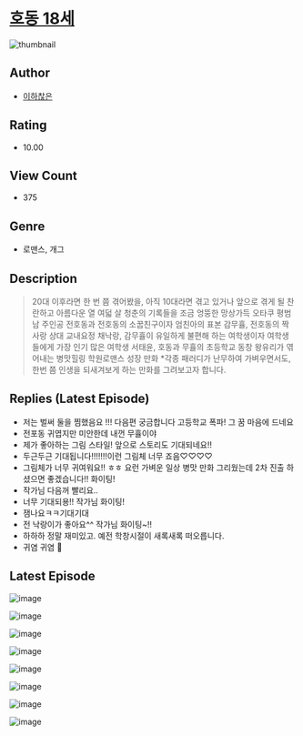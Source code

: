 # [호동 18세](https://comic.naver.com/bestChallenge/list?titleId=810405)
![thumbnail](https://image-comic.pstatic.net/user_contents_data/challenge_comic/2023/05/23/366866/upload_3630853714601009506_480x623.jpeg)

## Author
- [이하찮은](https://comic.naver.com/artistTitle?id=366866)

## Rating
- 10.00

## View Count
- 375

## Genre
- 로맨스, 개그

## Description
> 20대 이후라면 한 번 쯤 겪어봤을, 아직 10대라면 겪고 있거나 앞으로 겪게 될 찬란하고 아름다운 열 여덟 살 청춘의 기록들을 조금 엉뚱한 망상가득 오타쿠 평범남 주인공 전호동과 전호동의 소꿉친구이자 엄친아의 표본 감무휼, 전호동의 짝사랑 상대 교내요정 채낙랑, 감무휼이 유일하게 불편해 하는 여학생이자 여학생들에게 가장 인기 많은 여학생 서태윤, 호동과 무휼의 초등학교 동창 왕유리가 엮어내는 병맛힐링 학원로맨스 성장 만화 *각종 패러디가 난무하여 가벼우면서도, 한번 쯤 인생을 되새겨보게 하는 만화를 그려보고자 합니다.

## Replies (Latest Episode)
- 저는 벌써 둘을 찜했음요 !!! 다음편 궁금합니다 고등학교 폭파! 그 꿈 마음에 드네요
- 전포동 귀엽지만 미안한데 내껀 무휼이야
- 제가 좋아하는 그림 스타일! 앞으로 스토리도 기대되네요!!
- 두근두근 기대됩니다!!!!!!!이런 그림체 너무 죠음♡♡♡♡
- 그림체가 너무 귀여워요!! ㅎㅎ 요런 가벼운 일상 병맛 만화 그리웠는데 2차 진출 하셨으면 좋겠습니다!! 화이팅!
- 작가님 다음꺼 빨리요..
- 너무 기대되용!! 작가님 화이팅!
- 잼나요ㅋㅋ기대기대
- 전 낙랑이가 좋아요^^ 작가님 화이팅~!!
- 하하하 정말 재미있고. 예전 학창시절이 새록새록 떠오릅니다.
- 귀염 귀염 🥰

## Latest Episode
![image](https://image-comic.pstatic.net/user_contents_data/challenge_comic/2023/05/23/366866/upload_3977864161940224057.jpeg)

![image](https://image-comic.pstatic.net/user_contents_data/challenge_comic/2023/05/23/366866/upload_7162237869664647474.jpeg)

![image](https://image-comic.pstatic.net/user_contents_data/challenge_comic/2023/05/23/366866/upload_7291718360459600690.jpeg)

![image](https://image-comic.pstatic.net/user_contents_data/challenge_comic/2023/05/23/366866/upload_3630802010962736694.jpeg)

![image](https://image-comic.pstatic.net/user_contents_data/challenge_comic/2023/05/23/366866/upload_3919648319921795639.jpeg)

![image](https://image-comic.pstatic.net/user_contents_data/challenge_comic/2023/05/23/366866/upload_3616503081303761717.jpeg)

![image](https://image-comic.pstatic.net/user_contents_data/challenge_comic/2023/05/23/366866/upload_3690479138417828451.jpeg)

![image](https://image-comic.pstatic.net/user_contents_data/challenge_comic/2023/05/23/366866/upload_4123385454461989945.jpeg)

